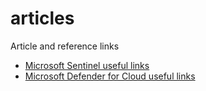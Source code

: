 # articles

Article and reference links

* [Microsoft Sentinel useful links](sentinel-links.md)
* [Microsoft Defender for Cloud useful links](mdc-links.md)
<!--
* [Microsoft Sentinel dans un contexte MSSP](sentinel-mssp/sentinel-mssp.md) [FR]
-->


